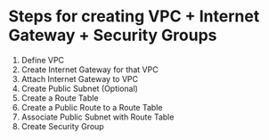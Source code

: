 # Steps for creating VPC + Internet Gateway + Security Groups
1. Define VPC
2. Create Internet Gateway for that VPC
3. Attach Internet Gateway to VPC
4. Create Public Subnet (Optional)
5. Create a Route Table
6. Create a Public Route to a Route Table
7. Associate Public Subnet with Route Table
8. Create Security Group